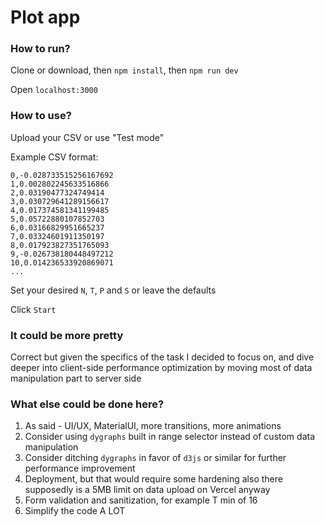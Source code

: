 # Plot app

### How to run?

Clone or download, then `npm install`, then `npm run dev`

Open `localhost:3000`

### How to use?

Upload your CSV or use "Test mode"

Example CSV format:

```
0,-0.028733515256167692
1,0.002802245633516866
2,0.03190477324749414
3,0.030729641289156617
4,0.017374581341199485
5,0.05722880107852703
6,0.03166829951665237
7,0.03324601911350197
8,0.017923827351765093
9,-0.026738180448497212
10,0.014236533920869071
...
```

Set your desired `N`, `T`, `P` and `S` or leave the defaults

Click `Start`

### It could be more pretty

Correct but given the specifics of the task I decided to focus on, and dive deeper into client-side performance optimization by moving most of data manipulation part to server side

### What else could be done here?

1. As said - UI/UX, MaterialUI, more transitions, more animations
2. Consider using `dygraphs` built in range selector instead of custom data manipulation
3. Consider ditching `dygraphs` in favor of `d3js` or similar for further performance improvement
4. Deployment, but that would require some hardening also there supposedly is a 5MB limit on data upload on Vercel anyway
5. Form validation and sanitization, for example T min of 16
6. Simplify the code A LOT
